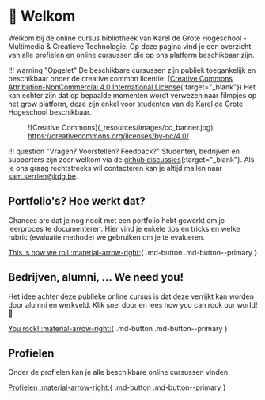 # 👋 Welkom

Welkom bij de online cursus bibliotheek van Karel de Grote Hogeschool - Multimedia & Creatieve Technologie. Op deze pagina vind je een overzicht van alle profielen en online cursussen die op ons platform beschikbaar zijn.

!!! warning "Opgelet"
    De beschikbare cursussen zijn publiek toegankelijk en beschikbaar onder de creative common licentie. ([Creative Commons Attribution-NonCommercial 4.0 International License](https://creativecommons.org/licenses/by-nc/4.0/){:target="_blank"}) Het kan echter zijn dat op bepaalde momenten wordt verwezen naar filmpjes op het grow platform, deze zijn enkel voor studenten van de Karel de Grote Hogeschool beschikbaar.

<figure markdown>
  ![Creative Commons](_resources/images/cc_banner.jpg)
  <figcaption><a href="https://creativecommons.org/licenses/by-nc/4.0/" target="_blank">https://creativecommons.org/licenses/by-nc/4.0/</a></figcaption>
</figure>

!!! question "Vragen? Voorstellen? Feedback?"
    Studenten, bedrijven en supporters zijn zeer welkom via de [github discussies](https://github.com/mctantwerp/learn-welkom/discussions){:target="_blank"}. Als je ons graag rechtstreeks wil contacteren kan je altijd mailen naar [sam.serrien@kdg.be](mailto:sam.serrien@kdg.be).

## Portfolio's? Hoe werkt dat?

Chances are dat je nog nooit met een portfolio hebt gewerkt om je leerproces te documenteren. Hier vind je enkele tips en tricks en welke rubric (evaluatie methode) we gebruiken om je te evalueren.

[This is how we roll :material-arrow-right:](/this-is-how-we-roll/){ .md-button .md-button--primary }

## Bedrijven, alumni, ... We need you!

Het idee achter deze publieke online cursus is dat deze verrijkt kan worden door alumni en werkveld. Klik snel door en lees how you can rock our world! 🙌

[You rock! :material-arrow-right:](/you-rock/){ .md-button .md-button--primary }

## Profielen

Onder de profielen kan je alle beschikbare online cursussen vinden.

[Profielen :material-arrow-right:](/profielen/web-developer/){ .md-button .md-button--primary }
